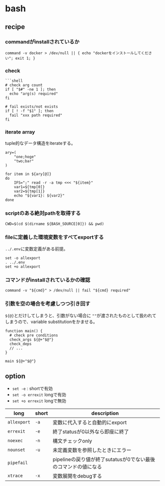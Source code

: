 # bash

## recipe

### commandがinstallされているか

```
command -v docker > /dev/null || { echo "dockerをインストールしてください"; exit 1; }
```

### check

```shell
```shell
# check arg count
if [ "$#" -ne 1 ]; then
  echo "arg(s) required"
fi

# fail exists/not exists
if [ ! -f "$1" ]; then
  fail "xxx path required"
fi
```

### iterate array

tuple的なデータ構造をiterateする。

```shell
ary=(
    "one;hoge"
    "two;bar"
)

for item in ${ary[@]}
do
    IFS=";" read -r -a tmp <<< "${item}"
    var1=${tmp[0]}
    var2=${tmp[1]}
    echo "${var1}: ${var2}"
done
```

### scriptのある絶対pathを取得する

```shell
CWD=$(cd $(dirname ${BASH_SOURCE[0]}) && pwd)
```

### fileに定義した環境変数をすべてexportする

`../.env`に変数定義がある前提。

```shell
set -o allexport 
. ../.env 
set +o allexport
```

### コマンドがinstallされているかの確認

```shell
command -v "${cmd}" > /dev/null || fail "${cmd} required"
```

### 引数を空の場合を考慮しつつ引き回す

`${@}`とだけしてしまうと、引数がない場合に `""`が渡されたものとして扱われてしまうので、variable substitutionをかませる。

```shell
function main() {
  # check pre conditions
  check_args ${@+"$@"}
  check_deps
  // ...
}

main ${@+"$@"}
```


## option

* `set -e` : shortで有効
* `set -o errexit` longで有効
* `set +o errexit` longで無効

| long        | short | description                             |
| ---         | ---   | ---                                     |
| `allexport` | `-a`  | 変数に代入すると自動的にexport                      |
| `errexit`   | `-e`  | 終了statusが0以外なら即座に終了                     |
| `noexec`    | `-n`  | 構文チェックonly                              |
| `nounset`   | `-u`  | 未定義変数を参照したときにエラー                        |
| `pipefail`  |       | pipelineの戻り値が終了sutatusが0でない最後のコマンドの値になる |
| `xtrace`    | `-x`  | 変数展開をdebugする                            |
